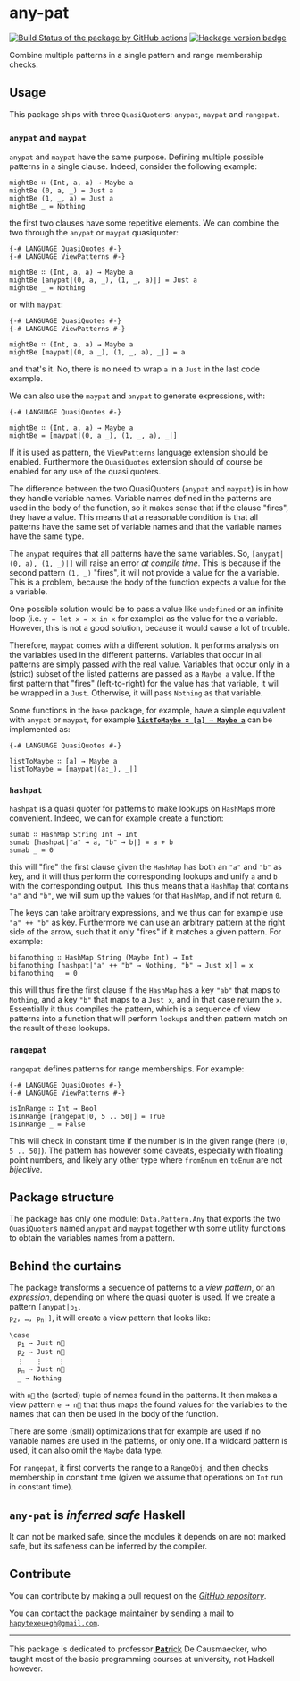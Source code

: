 # any-pat
[![Build Status of the package by GitHub actions](https://github.com/hapytex/any-pat/actions/workflows/build-ci.yml/badge.svg)](https://github.com/hapytex/any-pat/actions/workflows/build-ci.yml)
[![Hackage version badge](https://img.shields.io/hackage/v/any-pat.svg)](https://hackage.haskell.org/package/any-pat)

Combine multiple patterns in a single pattern and range membership checks.

## Usage

This package ships with three `QuasiQuoter`s: `anypat`, `maypat` and `rangepat`.

### `anypat` and `maypat`

`anypat` and `maypat` have the same purpose. Defining multiple possible patterns in a single clause. Indeed, consider the following example:

```
mightBe ∷ (Int, a, a) → Maybe a
mightBe (0, a, _) = Just a
mightBe (1, _, a) = Just a
mightBe _ = Nothing
```

the first two clauses have some repetitive elements. We can combine the two through the `anypat` or `maypat` quasiquoter:

```
{-# LANGUAGE QuasiQuotes #-}
{-# LANGUAGE ViewPatterns #-}

mightBe ∷ (Int, a, a) → Maybe a
mightBe [anypat|(0, a, _), (1, _, a)|] = Just a
mightBe _ = Nothing
```

or with `maypat`:

```
{-# LANGUAGE QuasiQuotes #-}
{-# LANGUAGE ViewPatterns #-}

mightBe ∷ (Int, a, a) → Maybe a
mightBe [maypat|(0, a _), (1, _, a), _|] = a
```

and that's it. No, there is no need to wrap `a` in a `Just` in the last code example.

We can also use the `maypat` and `anypat` to generate expressions, with:

```
{-# LANGUAGE QuasiQuotes #-}

mightBe ∷ (Int, a, a) → Maybe a
mightBe = [maypat|(0, a _), (1, _, a), _|]
```

If it is used as pattern, the `ViewPatterns` language extension should be enabled. Furthermore the `QuasiQuotes` extension should of course be enabled for any use of the quasi quoters.

The difference between the two QuasiQuoters (`anypat` and `maypat`) is in how they handle variable names. Variable names defined in the patterns are used in the body of the function, so it makes sense that if the clause "fires", they have a value. This means that a reasonable condition is that all patterns have the same set of variable names and that the variable names have the same type.

The `anypat` requires that all patterns have the same variables. So, `[anypat|(0, a), (1, _)|]` will raise an error *at compile time*. This is because if the second pattern `(1, _)` "fires", it will not provide a value for the a variable. This is a problem, because the body of the function expects a value for the a variable.

One possible solution would be to pass a value like `undefined` or an infinite loop (i.e. `y = let x = x in x` for example) as the value for the a variable. However, this is not a good solution, because it would cause a lot of trouble.

Therefore, `maypat` comes with a different solution. It performs analysis on the variables used in the different patterns. Variables that occur in all patterns are simply passed with the real value. Variables that occur only in a (strict) subset of the listed patterns are passed as a `Maybe a` value. If the first pattern that "fires" (left-to-right) for the value has that variable, it will be wrapped in a `Just`. Otherwise, it will pass `Nothing` as that variable.

Some functions in the `base` package, for example, have a simple equivalent with `anypat` or `maypat`, for example [**`listToMaybe ∷ [a] → Maybe a`**](https://hackage.haskell.org/package/base-4.18.0.0/docs/Data-Maybe.html#v:listToMaybe) can be implemented as:

```
{-# LANGUAGE QuasiQuotes #-}

listToMaybe ∷ [a] → Maybe a
listToMaybe = [maypat|(a:_), _|]
```

### `hashpat`

`hashpat` is a quasi quoter for patterns to make lookups on `HashMap`s more convenient. Indeed, we can for example create a function:

```
sumab ∷ HashMap String Int → Int
sumab [hashpat|"a" → a, "b" → b|] = a + b
sumab _ = 0
```

this will "fire" the first clause given the `HashMap` has both an `"a"` and `"b"` as key, and it will thus perform the corresponding lookups and unify `a` and `b` with the corresponding output. This thus means that a `HashMap` that contains `"a"` and `"b"`, we will sum up the values for that `HashMap`, and if not return `0`.

The keys can take arbitrary expressions, and we thus can for example use `"a" ++ "b"` as key. Furthermore we can use an arbitrary pattern at the right side of the arrow, such that it only "fires" if it matches a given pattern. For example:

```
bifanothing ∷ HashMap String (Maybe Int) → Int
bifanothing [hashpat|"a" ++ "b" → Nothing, "b" → Just x|] = x
bifanothing _ = 0
```

this will thus fire the first clause if the `HashMap` has a key `"ab"` that maps to `Nothing`, and a key `"b"` that maps to a `Just x`, and in that case return the `x`. Essentially it thus compiles the pattern, which is a sequence of view patterns into a function that will perform `lookup`s and then pattern match on the result of these lookups.


### `rangepat`

`rangepat` defines patterns for range memberships. For example:

```
{-# LANGUAGE QuasiQuotes #-}
{-# LANGUAGE ViewPatterns #-}

isInRange ∷ Int → Bool
isInRange [rangepat|0, 5 .. 50|] = True
isInRange _ = False
```

This will check in constant time if the number is in the given range (here `[0, 5 .. 50]`). The pattern has however some caveats, especially with floating point numbers, and likely any other type where `fromEnum` en `toEnum` are not *bijective*.

## Package structure

The package has only one module: `Data.Pattern.Any` that exports the two `QuasiQuoter`s named `anypat` and `maypat` together with some utility functions to obtain the variables names from a pattern.

## Behind the curtains

The package transforms a sequence of patterns to a *view pattern*, or an *expression*, depending on where the quasi quoter is used. If we create a pattern <code>[anypat|p<sub>1</sub>, p<sub>2</sub>, &hellip;, p<sub>n</sub>|]</code>, it will create a view pattern that looks like:

<pre><code>\case
  p<sub>1</sub> &rarr; Just n&#8407;
  p<sub>2</sub> &rarr; Just n&#8407;
  &vellip;   &vellip;    &vellip;
  p<sub>n</sub> &rarr; Just n&#8407;
  _ &rarr; Nothing</code></pre>

with <code>n&#8407;</code> the (sorted) tuple of names found in the patterns. It then makes a view pattern <code>e &rarr; n&#8407;</code> that thus maps the found values for the variables to the names that can then be used in the body of the function.

There are some (small) optimizations that for example are used if no variable names are used in the patterns, or only one. If a wildcard pattern is used, it can also omit the `Maybe` data type.

For `rangepat`, it first converts the range to a `RangeObj`, and then checks membership in constant time (given we assume that operations on `Int` run in constant time).

## `any-pat` is ***inferred** safe* Haskell

It can not be marked safe, since the modules it depends on are not marked safe, but its safeness can be inferred by the compiler.

## Contribute

You can contribute by making a pull request on the [*GitHub
repository*](https://github.com/hapytex/any-pat).

You can contact the package maintainer by sending a mail to
[`hapytexeu+gh@gmail.com`](mailto:hapytexeu+gh@gmail.com).

---

This package is dedicated to professor <abbr title="for the Pat-rick of course.">**P̲a̲t̲**rick</abbr> De Causmaecker, who taught most of the basic programming courses at university, not Haskell however.
